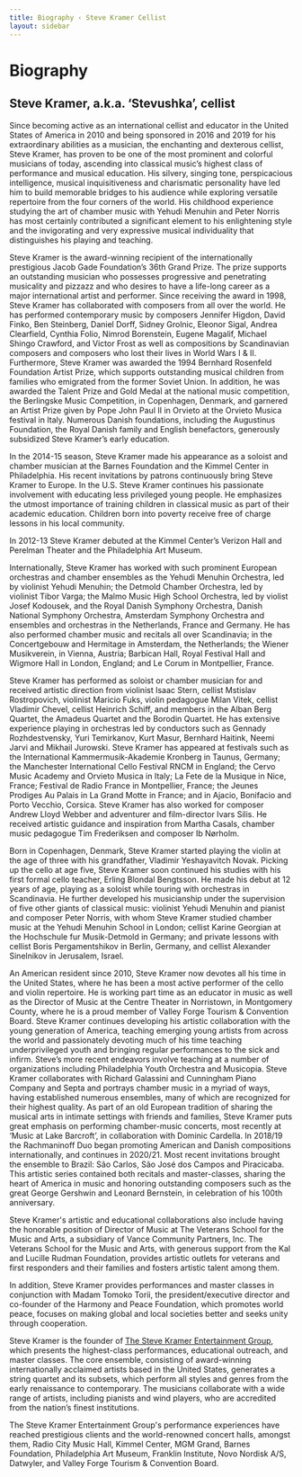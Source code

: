 ```yaml
---
title: Biography ‹ Steve Kramer Cellist
layout: sidebar
---
```


# Biography
## Steve Kramer, a.k.a. ‘Stevushka’, cellist







Since becoming active as an international cellist and educator in the United States of America in 2010 and being sponsored in 2016 and 2019 for his extraordinary abilities as a musician, the enchanting and dexterous cellist, Steve Kramer, has proven to be one of the most prominent and colorful musicians of today, ascending into classical music’s highest class of performance and musical education. His silvery, singing tone, perspicacious intelligence, musical inquisitiveness and charismatic personality have led him to build memorable bridges to his audience while exploring versatile repertoire from the four corners of the world. His childhood experience studying the art of chamber music with Yehudi Menuhin and Peter Norris has most certainly contributed a significant element to his enlightening style and the invigorating and very expressive musical individuality that distinguishes his playing and teaching.

Steve Kramer is the award-winning recipient of the internationally prestigious Jacob Gade Foundation’s 36th Grand Prize. The prize supports an outstanding musician who possesses progressive and penetrating musicality and pizzazz and who desires to have a life-long career as a major international artist and performer. Since receiving the award in 1998, Steve Kramer has collaborated with composers from all over the world. He has performed contemporary music by composers Jennifer Higdon, David Finko, Ben Steinberg, Daniel Dorff, Sidney Grolnic, Eleonor Sigal, Andrea Clearfield, Cynthia Folio, Nimrod Borenstein, Eugene Magalif, Michael Shingo Crawford, and Victor Frost as well as compositions by Scandinavian composers and composers who lost their lives in World Wars I & II. Furthermore, Steve Kramer was awarded the 1994 Bernhard Rosenfeld Foundation Artist Prize, which supports outstanding musical children from families who emigrated from the former Soviet Union. In addition, he was awarded the Talent Prize and Gold Medal at the national music competition, the Berlingske Music Competition, in Copenhagen, Denmark, and garnered an Artist Prize given by Pope John Paul II in Orvieto at the Orvieto Musica festival in Italy. Numerous Danish foundations, including the Augustinus Foundation, the Royal Danish family and English benefactors, generously subsidized Steve Kramer’s early education.

In the 2014-15 season, Steve Kramer made his appearance as a soloist and chamber musician at the Barnes Foundation and the Kimmel Center in Philadelphia.  His recent invitations by patrons continuously bring Steve Kramer to Europe. In the U.S. Steve Kramer continues his passionate involvement with educating less privileged young people. He emphasizes the utmost importance of training children in classical music as part of their academic education. Children born into poverty receive free of charge lessons in his local community.

In 2012-13 Steve Kramer debuted at the Kimmel Center’s Verizon Hall and Perelman Theater and the Philadelphia Art Museum.

Internationally, Steve Kramer has worked with such prominent European orchestras and chamber ensembles as the Yehudi Menuhin Orchestra, led by violinist Yehudi Menuhin; the Detmold Chamber Orchestra, led by violinist Tibor Varga; the Malmo Music High School Orchestra, led by violist Josef Kodousek, and the Royal Danish Symphony Orchestra, Danish National Symphony Orchestra, Amsterdam Symphony Orchestra and ensembles and orchestras in the Netherlands, France and Germany. He has also performed chamber music and recitals all over Scandinavia; in the Concertgebouw and Hermitage in Amsterdam, the Netherlands; the Wiener Musikverein, in Vienna, Austria; Barbican Hall, Royal Festival Hall and Wigmore Hall in London, England; and Le Corum in Montpellier, France.

Steve Kramer has performed as soloist or chamber musician for and received artistic direction from violinist Isaac Stern, cellist Mstislav Rostropovich, violinist Maricio Fuks, violin pedagogue Milan Vitek, cellist Vladimir Chevel, cellist Heinrich Schiff, and members in the Alban Berg Quartet, the Amadeus Quartet and the Borodin Quartet. He has extensive experience playing in orchestras led by conductors such as Gennady Rozhdestvensky, Yuri Temirkanov, Kurt Masur, Bernhard Haitink, Neemi Jarvi and Mikhail Jurowski. Steve Kramer has appeared at festivals such as the International Kammermusik-Akademie Kronberg in Taunus, Germany; the Manchester International Cello Festival RNCM in England; the Cervo Music Academy and Orvieto Musica in Italy; La Fete de la Musique in Nice, France; Festival de Radio France in Montpellier, France; the Jeunes Prodiges Au Palais in La Grand Motte in France; and in Ajacio, Bonifacio and Porto Vecchio, Corsica. Steve Kramer has also worked for composer Andrew Lloyd Webber and adventurer and film-director Ivars Silis. He received artistic guidance and inspiration from Martha Casals, chamber music pedagogue Tim Frederiksen and composer Ib Nørholm.

Born in Copenhagen, Denmark, Steve Kramer started playing the violin at the age of three with his grandfather, Vladimir Yeshayavitch Novak. Picking up the cello at age five, Steve Kramer soon continued his studies with his first formal cello teacher, Erling Blondal Bengtsson. He made his debut at 12 years of age, playing as a soloist while touring with orchestras in Scandinavia. He further developed his musicianship under the supervision of five other giants of classical music: violinist Yehudi Menuhin and pianist and composer Peter Norris, with whom Steve Kramer studied chamber music at the Yehudi Menuhin School in London; cellist Karine Georgian at the Hochschule fur Musik-Detmold in Germany; and private lessons with cellist Boris Pergamentshikov in Berlin, Germany, and cellist Alexander Sinelnikov in Jerusalem, Israel.

An American resident since 2010, Steve Kramer now devotes all his time in the United States, where he has been a most active performer of the cello and violin repertoire. He is working part time as an educator in music as well as the Director of Music at the Centre Theater in Norristown, in Montgomery County, where he is a proud member of Valley Forge Tourism & Convention Board. Steve Kramer continues developing his artistic collaboration with the young generation of America, teaching emerging young artists from across the world and passionately devoting much of his time teaching underprivileged youth and bringing regular performances to the sick and infirm. Steve’s more recent endeavors involve teaching at a number of organizations including Philadelphia Youth Orchestra and Musicopia. Steve Kramer collaborates with Richard Galassini and Cunningham Piano Company and Septa and portrays chamber music in a myriad of ways, having established numerous ensembles, many of which are recognized for their highest quality. As part of an old European tradition of sharing the musical arts in intimate settings with friends and families, Steve Kramer puts great emphasis on performing chamber-music concerts, most recently at ‘Music at Lake Barcroft’, in collaboration with Dominic Cardella. In 2018/19 the Rachmaninoff Duo began promoting American and Danish compositions internationally, and continues in 2020/21. Most recent invitations brought the ensemble to Brazil: São Carlos, São José dos Campos and Piracicaba. This artistic series contained both recitals and master-classes, sharing the heart of America in music and honoring outstanding composers such as the great George Gershwin and Leonard Bernstein, in celebration of his 100th anniversary.

Steve Kramer's artistic and educational collaborations also include having the honorable position of Director of Music at The Veterans School for the Music and Arts, a subsidiary of Vance Community Partners, Inc. The Veterans School for the Music and Arts, with generous support from the Kal and Lucille Rudman Foundation, provides artistic outlets for veterans and first responders and their families and fosters artistic talent among them.

In addition, Steve Kramer provides performances and master classes in conjunction with Madam Tomoko Torii, the president/executive director and co-founder of the Harmony and Peace Foundation, which promotes world peace, focuses on making global and local societies better and seeks unity through cooperation.

Steve Kramer is the founder of [The Steve Kramer Entertainment Group](http://stevekramercellist.com/entertainment.html), which presents the highest-class performances, educational outreach, and master classes. The core ensemble, consisting of award-winning internationally acclaimed artists based in the United States, generates a string quartet and its subsets, which perform all styles and genres from the early renaissance to contemporary. The musicians collaborate with a wide range of artists, including pianists and wind players, who are accredited from the nation’s finest institutions. 

The Steve Kramer Entertainment Group's performance experiences have reached prestigious clients and the world-renowned concert halls, amongst them, Radio City Music Hall, Kimmel Center, MGM Grand, Barnes Foundation, Philadelphia Art Museum, Franklin Institute, Novo Nordisk A/S, Datwyler, and Valley Forge Tourism & Convention Board.
